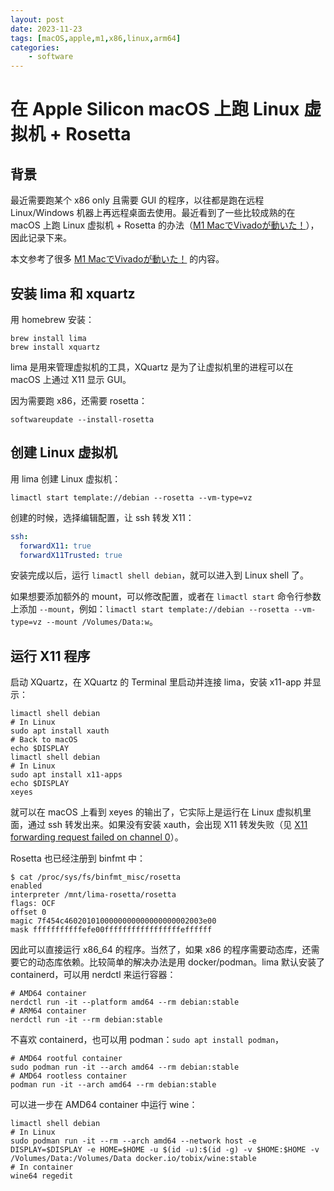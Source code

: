 ```yaml
---
layout: post
date: 2023-11-23
tags: [macOS,apple,m1,x86,linux,arm64]
categories:
    - software
---
```


# 在 Apple Silicon macOS 上跑 Linux 虚拟机 + Rosetta

## 背景

最近需要跑某个 x86 only 且需要 GUI 的程序，以往都是跑在远程 Linux/Windows 机器上再远程桌面去使用。最近看到了一些比较成熟的在 macOS 上跑 Linux 虚拟机 + Rosetta 的办法（[M1 MacでVivadoが動いた！](https://qiita.com/jin0g/items/692fde40cd895b81f39e)），因此记录下来。

<!-- more -->

本文参考了很多 [M1 MacでVivadoが動いた！](https://qiita.com/jin0g/items/692fde40cd895b81f39e) 的内容。

## 安装 lima 和 xquartz

用 homebrew 安装：

```shell
brew install lima
brew install xquartz
```

lima 是用来管理虚拟机的工具，XQuartz 是为了让虚拟机里的进程可以在 macOS 上通过 X11 显示 GUI。

因为需要跑 x86，还需要 rosetta：

```shell
softwareupdate --install-rosetta
```

## 创建 Linux 虚拟机

用 lima 创建 Linux 虚拟机：

```shell
limactl start template://debian --rosetta --vm-type=vz
```

创建的时候，选择编辑配置，让 ssh 转发 X11：

```yaml
ssh:
  forwardX11: true
  forwardX11Trusted: true
```

安装完成以后，运行 `limactl shell debian`，就可以进入到 Linux shell 了。

如果想要添加额外的 mount，可以修改配置，或者在 `limactl start` 命令行参数上添加 `--mount`，例如：`limactl start template://debian --rosetta --vm-type=vz --mount /Volumes/Data:w`。

## 运行 X11 程序

启动 XQuartz，在 XQuartz 的 Terminal 里启动并连接 lima，安装 x11-app 并显示：

```shell
limactl shell debian
# In Linux
sudo apt install xauth
# Back to macOS
echo $DISPLAY
limactl shell debian
# In Linux
sudo apt install x11-apps
echo $DISPLAY
xeyes
```

就可以在 macOS 上看到 xeyes 的输出了，它实际上是运行在 Linux 虚拟机里面，通过 ssh 转发出来。如果没有安装 xauth，会出现 X11 转发失败（见 [X11 forwarding request failed on channel 0](https://stackoverflow.com/a/42735336/2148614)）。

Rosetta 也已经注册到 binfmt 中：

```shell
$ cat /proc/sys/fs/binfmt_misc/rosetta
enabled
interpreter /mnt/lima-rosetta/rosetta
flags: OCF
offset 0
magic 7f454c4602010100000000000000000002003e00
mask fffffffffffefe00fffffffffffffffffeffffff
```

因此可以直接运行 x86_64 的程序。当然了，如果 x86 的程序需要动态库，还需要它的动态库依赖。比较简单的解决办法是用 docker/podman。lima 默认安装了 containerd，可以用 nerdctl 来运行容器：

```shell
# AMD64 container
nerdctl run -it --platform amd64 --rm debian:stable
# ARM64 container
nerdctl run -it --rm debian:stable
```

不喜欢 containerd，也可以用 podman：`sudo apt install podman`，

```shell
# AMD64 rootful container
sudo podman run -it --arch amd64 --rm debian:stable
# AMD64 rootless container
podman run -it --arch amd64 --rm debian:stable
```

可以进一步在 AMD64 container 中运行 wine：

```shell
limactl shell debian
# In Linux
sudo podman run -it --rm --arch amd64 --network host -e DISPLAY=$DISPLAY -e HOME=$HOME -u $(id -u):$(id -g) -v $HOME:$HOME -v /Volumes/Data:/Volumes/Data docker.io/tobix/wine:stable
# In container
wine64 regedit
```
